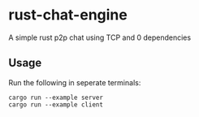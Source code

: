 # rust-chat-engine
A simple rust p2p chat using TCP and 0 dependencies

## Usage
Run the following in seperate terminals:
```
cargo run --example server
cargo run --example client
```
